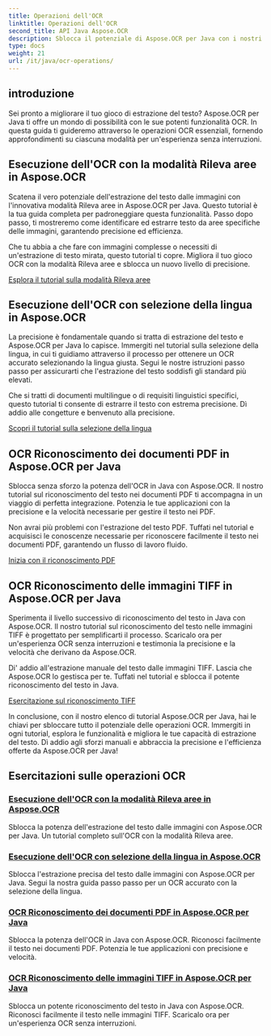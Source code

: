 ```yaml
---
title: Operazioni dell'OCR
linktitle: Operazioni dell'OCR
second_title: API Java Aspose.OCR
description: Sblocca il potenziale di Aspose.OCR per Java con i nostri tutorial OCR completi. Scopri la modalità di rilevamento delle aree, la selezione della lingua e il riconoscimento di PDF e TIFF in pochi passaggi!
type: docs
weight: 21
url: /it/java/ocr-operations/
---
```

## introduzione

Sei pronto a migliorare il tuo gioco di estrazione del testo? Aspose.OCR per Java ti offre un mondo di possibilità con le sue potenti funzionalità OCR. In questa guida ti guideremo attraverso le operazioni OCR essenziali, fornendo approfondimenti su ciascuna modalità per un'esperienza senza interruzioni.

## Esecuzione dell'OCR con la modalità Rileva aree in Aspose.OCR

Scatena il vero potenziale dell'estrazione del testo dalle immagini con l'innovativa modalità Rileva aree in Aspose.OCR per Java. Questo tutorial è la tua guida completa per padroneggiare questa funzionalità. Passo dopo passo, ti mostreremo come identificare ed estrarre testo da aree specifiche delle immagini, garantendo precisione ed efficienza.

Che tu abbia a che fare con immagini complesse o necessiti di un'estrazione di testo mirata, questo tutorial ti copre. Migliora il tuo gioco OCR con la modalità Rileva aree e sblocca un nuovo livello di precisione.

[Esplora il tutorial sulla modalità Rileva aree](./perform-ocr-detect-areas-mode/)

## Esecuzione dell'OCR con selezione della lingua in Aspose.OCR

La precisione è fondamentale quando si tratta di estrazione del testo e Aspose.OCR per Java lo capisce. Immergiti nel tutorial sulla selezione della lingua, in cui ti guidiamo attraverso il processo per ottenere un OCR accurato selezionando la lingua giusta. Segui le nostre istruzioni passo passo per assicurarti che l'estrazione del testo soddisfi gli standard più elevati.

Che si tratti di documenti multilingue o di requisiti linguistici specifici, questo tutorial ti consente di estrarre il testo con estrema precisione. Dì addio alle congetture e benvenuto alla precisione.

[Scopri il tutorial sulla selezione della lingua](./perform-ocr-language-selection/)

## OCR Riconoscimento dei documenti PDF in Aspose.OCR per Java

Sblocca senza sforzo la potenza dell'OCR in Java con Aspose.OCR. Il nostro tutorial sul riconoscimento del testo nei documenti PDF ti accompagna in un viaggio di perfetta integrazione. Potenzia le tue applicazioni con la precisione e la velocità necessarie per gestire il testo nei PDF.

Non avrai più problemi con l'estrazione del testo PDF. Tuffati nel tutorial e acquisisci le conoscenze necessarie per riconoscere facilmente il testo nei documenti PDF, garantendo un flusso di lavoro fluido.

[Inizia con il riconoscimento PDF](./recognize-pdf/)

## OCR Riconoscimento delle immagini TIFF in Aspose.OCR per Java

Sperimenta il livello successivo di riconoscimento del testo in Java con Aspose.OCR. Il nostro tutorial sul riconoscimento del testo nelle immagini TIFF è progettato per semplificarti il processo. Scaricalo ora per un'esperienza OCR senza interruzioni e testimonia la precisione e la velocità che derivano da Aspose.OCR.

Di' addio all'estrazione manuale del testo dalle immagini TIFF. Lascia che Aspose.OCR lo gestisca per te. Tuffati nel tutorial e sblocca il potente riconoscimento del testo in Java.

[Esercitazione sul riconoscimento TIFF](./recognize-tiff/)

In conclusione, con il nostro elenco di tutorial Aspose.OCR per Java, hai le chiavi per sbloccare tutto il potenziale delle operazioni OCR. Immergiti in ogni tutorial, esplora le funzionalità e migliora le tue capacità di estrazione del testo. Dì addio agli sforzi manuali e abbraccia la precisione e l'efficienza offerte da Aspose.OCR per Java!
## Esercitazioni sulle operazioni OCR
### [Esecuzione dell'OCR con la modalità Rileva aree in Aspose.OCR](./perform-ocr-detect-areas-mode/)
Sblocca la potenza dell'estrazione del testo dalle immagini con Aspose.OCR per Java. Un tutorial completo sull'OCR con la modalità Rileva aree.
### [Esecuzione dell'OCR con selezione della lingua in Aspose.OCR](./perform-ocr-language-selection/)
Sblocca l'estrazione precisa del testo dalle immagini con Aspose.OCR per Java. Segui la nostra guida passo passo per un OCR accurato con la selezione della lingua.
### [OCR Riconoscimento dei documenti PDF in Aspose.OCR per Java](./recognize-pdf/)
Sblocca la potenza dell'OCR in Java con Aspose.OCR. Riconosci facilmente il testo nei documenti PDF. Potenzia le tue applicazioni con precisione e velocità.
### [OCR Riconoscimento delle immagini TIFF in Aspose.OCR per Java](./recognize-tiff/)
Sblocca un potente riconoscimento del testo in Java con Aspose.OCR. Riconosci facilmente il testo nelle immagini TIFF. Scaricalo ora per un'esperienza OCR senza interruzioni.